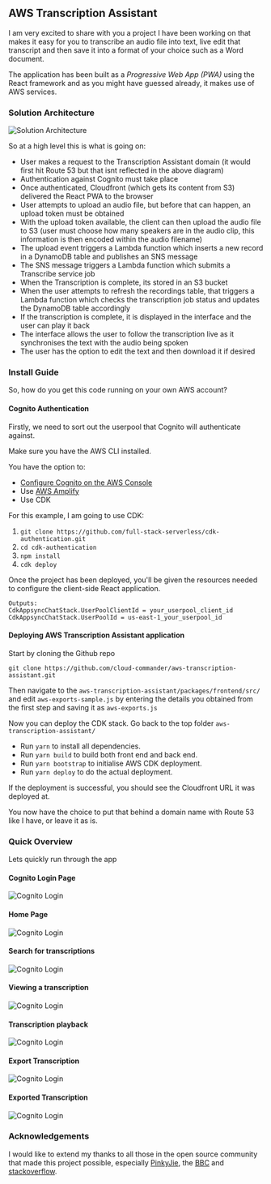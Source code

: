 
## AWS Transcription Assistant

I am very excited to share with you a project I have been working on that makes it easy for you to transcribe an audio file into text,  live edit that transcript and then save it into a format of your choice such as a Word document. 

The application has been built as a *Progressive Web App (PWA)* using the React framework and as you might have guessed already, it makes use of AWS services.

### Solution Architecture
![Solution Architecture](https://raw.githubusercontent.com/cloud-commander/aws-transcription-assistant/master/aws-transcription-assistant-architecture-diagram.png)

So at a high level this is what is going on:

 - User makes a request to the Transcription Assistant domain (it would first hit Route 53 but that isnt reflected in the above diagram)
 - Authentication against Cognito must take place
 - Once authenticated, Cloudfront (which gets its content from S3) delivered the React PWA to the browser
 - User attempts to upload an audio file, but before that can happen, an upload token must be obtained
 - With the upload token available, the client can then upload the audio file to S3 (user must choose how many speakers are in the audio clip, this information is then encoded within the audio filename)
 - The upload event triggers a Lambda function which inserts a new record in a DynamoDB table and publishes an SNS message
 - The SNS message triggers a Lambda function which submits a Transcribe service job
 - When the Transcription is complete, its stored in an S3 bucket
 - When the user attempts to refresh the recordings table, that triggers a Lambda function which checks the transcription job status and updates the DynamoDB table accordingly
 - If the transcription is complete, it is displayed in the interface and the user can play it back
 - The interface allows the user to follow the transcription live as it synchronises the text with the audio being spoken
 - The user has the option to edit the text and then download it if desired

### Install Guide

So, how do you get this code running on your own AWS account?

#### Cognito Authentication

Firstly, we need to sort out the userpool that Cognito will authenticate against.

Make sure you have the AWS CLI installed.

You have the option to:

 - [Configure Cognito on the AWS Console](https://docs.aws.amazon.com/cognito/latest/developerguide/getting-started-with-cognito-user-pools.html)
 - Use [AWS Amplify](https://aws.amazon.com/blogs/mobile/amplify-cli-enables-creating-amazon-cognito-user-pool-groups-configuring-fine-grained-permissions-on-groups-and-adding-user-management-capabilities-to-applications/)
 - Use CDK

For this example, I am going to use CDK:

1.    `git clone https://github.com/full-stack-serverless/cdk-authentication.git`
2.    `cd cdk-authentication` 
3.    `npm install`
4.    `cdk deploy`

Once the project has been deployed, you'll be given the resources needed to configure the client-side React application.

    Outputs:
    CdkAppsyncChatStack.UserPoolClientId = your_userpool_client_id
    CdkAppsyncChatStack.UserPoolId = us-east-1_your_userpool_id

#### Deploying AWS Transcription Assistant application

Start by cloning the Github repo

    git clone https://github.com/cloud-commander/aws-transcription-assistant.git

Then navigate to the `aws-transcription-assistant/packages/frontend/src/`
and edit `aws-exports-sample.js` by entering the details you obtained from the first step and saving it as `aws-exports.js`

Now you can deploy the CDK stack. Go back to the top folder `aws-transcription-assistant/`

 - Run `yarn` to install all dependencies.
- Run `yarn build` to build both front end and back end.
- Run `yarn bootstrap` to initialise AWS CDK deployment.
- Run `yarn deploy` to do the actual deployment.

 If the deployment is successful, you should see the Cloudfront URL it was deployed at.

You now have the choice to put that behind a domain name with Route 53 like I have, or leave it as is.

### Quick Overview

Lets quickly run through the app

#### Cognito Login Page
![Cognito Login](https://github.com/cloud-commander/aws-transcription-assistant/raw/master/screenshots/Capture.PNG)

#### Home Page
![Cognito Login](https://github.com/cloud-commander/aws-transcription-assistant/raw/master/screenshots/Capture2.PNG)

#### Search for transcriptions
![Cognito Login](https://github.com/cloud-commander/aws-transcription-assistant/raw/master/screenshots/Capture3.PNG)

#### Viewing a transcription
![Cognito Login](https://github.com/cloud-commander/aws-transcription-assistant/raw/master/screenshots/Capture4.PNG)

#### Transcription playback
![Cognito Login](https://github.com/cloud-commander/aws-transcription-assistant/raw/master/screenshots/Capture5.PNG)

#### Export Transcription
![Cognito Login](https://github.com/cloud-commander/aws-transcription-assistant/raw/master/screenshots/Capture6.PNG)

#### Exported Transcription
![Cognito Login](https://github.com/cloud-commander/aws-transcription-assistant/raw/master/screenshots/Capture7.PNG)

### Acknowledgements
I would like to extend my thanks to all those in the open source community that made this project possible, especially [PinkyJie](https://github.com/PinkyJie), the [BBC](https://github.com/bbc/react-transcript-editor) and [stackoverflow](https://stackoverflow.com/).
